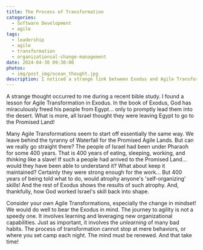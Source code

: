 ```yaml
---
title: The Process of Transformation
categories:
  - Software Development
  - agile
tags:
  - leadership
  - agile
  - transformation
  - organizationsal-change-management
date: 2024-04-30 09:30:00
photos: 
  - img/post_img/ocean_thought.jpg
description: I noticed a strange link between Exodus and Agile Transformations during a recent bible study. We've been overlooking something critical!
---
```

A strange thought occurred to me during a recent bible study. I found a lesson for Agile Transformation in Exodus. In the book of Exodus, God has miraculously freed his people from Egypt... only to promptly lead them into the desert. What is more, all Israel thought they were leaving Egypt to go to the Promised Land!

Many Agile Transformations seem to start off essentially the same way. We leave behind the tyranny of Waterfall for the Promised Agile Lands. But can we really go straight there? The people of Israel had been under Pharaoh for some 400 years. That is 400 years of eating, sleeping, working, and _thinking_ like a slave! If such a people had arrived to the Promised Land... would they have been able to understand it? What about keep it maintained? Certainly they were strong enough for the work... But 400 years of being told what to do, would atrophy anyone's 'self-organizing' skills! And the rest of Exodus shows the results of such atrophy. And, thankfully, how God worked Israel's skill back into shape.

Consider your own Agile Transformations, especially the change in mindset! We would do well to bear the Exodus in mind. The journey to agility is not a speedy one. It involves learning and leveraging new organizational capabilities. Just as important, it involves the _unlearning_ of many bad habits. The process of transformation cannot stop at mere behaviors, or where you set camp each night. The mind must be renewed. And that take time!
 